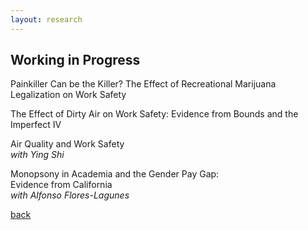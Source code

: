 ```yaml
---
layout: research
---
```


## Working in Progress

Painkiller Can be the Killer? The Effect of Recreational Marijuana Legalization on Work Safety  

The Effect of Dirty Air on Work Safety: Evidence from Bounds and the Imperfect IV  

Air Quality and Work Safety  
*with Ying Shi*

Monopsony in Academia and the Gender Pay Gap:  
Evidence from California  
*with Alfonso Flores-Lagunes*

[back](./)
